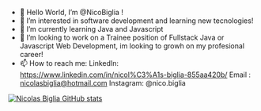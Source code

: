 - 👋 Hello World, I’m @NicoBiglia !
- 👀 I’m interested in software development and learning new tecnologies!
- 🌱 I’m currently learning Java and Javascript
- 💞️ I’m looking to work on a Trainee position of Fullstack Java or Javascript Web Development, im looking to growh on my profesional career!
- 📫 How to reach me: 
        LinkedIn: https://www.linkedin.com/in/nicol%C3%A1s-biglia-855aa420b/ 
        Email : nicolasbiglia@hotmail.com
        Instagram: @nico.biglia
       

[![Nicolas Biglia GitHub stats](https://github-readme-stats.vercel.app/api?username=NicoBiglia)](https://github.com/NicoBiglia/github-readme-stats)

<!---
NicoBiglia/NicoBiglia is a ✨ special ✨ repository because its `README.md` (this file) appears on your GitHub profile.
You can click the Preview link to take a look at your changes.
--->
